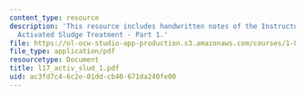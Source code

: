 ```yaml
---
content_type: resource
description: 'This resource includes handwritten notes of the Instructor on the topic:
  Activated Sludge Treatment - Part 1.'
file: https://ol-ocw-studio-app-production.s3.amazonaws.com/courses/1-85-water-and-wastewater-treatment-engineering-spring-2006/ac3fd7c46c2e01ddcb40671da240fe00_l17_activ_slud_1.pdf
file_type: application/pdf
resourcetype: Document
title: l17_activ_slud_1.pdf
uid: ac3fd7c4-6c2e-01dd-cb40-671da240fe00
---
```

